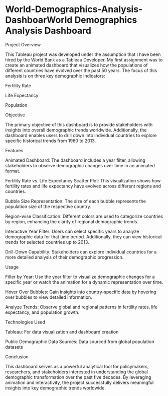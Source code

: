 # World-Demographics-Analysis-DashboarWorld Demographics Analysis Dashboard

Project Overview

This Tableau project was developed under the assumption that I have been hired by the World Bank as a Tableau Developer. My first assignment was to create an animated dashboard that visualizes how the populations of different countries have evolved over the past 50 years. The focus of this analysis is on three key demographic indicators:

Fertility Rate

Life Expectancy

Population

Objective

The primary objective of this dashboard is to provide stakeholders with insights into overall demographic trends worldwide. Additionally, the dashboard enables users to drill down into individual countries to explore specific historical trends from 1960 to 2013.

Features

Animated Dashboard: The dashboard includes a year filter, allowing stakeholders to observe demographic changes over time in an animated format.

Fertility Rate vs. Life Expectancy Scatter Plot: This visualization shows how fertility rates and life expectancy have evolved across different regions and countries.

Bubble Size Representation: The size of each bubble represents the population size of the respective country.

Region-wise Classification: Different colors are used to categorize countries by region, enhancing the clarity of regional demographic trends.

Interactive Year Filter: Users can select specific years to analyze demographic data for that time period. Additionally, they can view historical trends for selected countries up to 2013.

Drill-Down Capability: Stakeholders can explore individual countries for a more detailed analysis of their demographic progression.

Usage

Filter by Year: Use the year filter to visualize demographic changes for a specific year or watch the animation for a dynamic representation over time.

Hover Over Bubbles: Gain insights into country-specific data by hovering over bubbles to view detailed information.

Analyze Trends: Observe global and regional patterns in fertility rates, life expectancy, and population growth.

Technologies Used

Tableau: For data visualization and dashboard creation

Public Demographic Data Sources: Data sourced from global population datasets

Conclusion

This dashboard serves as a powerful analytical tool for policymakers, researchers, and stakeholders interested in understanding the global demographic transformation over the past five decades. By leveraging animation and interactivity, the project successfully delivers meaningful insights into key demographic trends worldwide.

